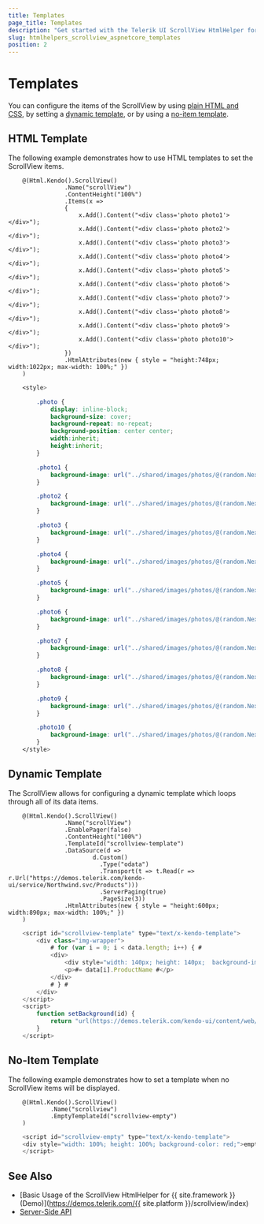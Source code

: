 ```yaml
---
title: Templates
page_title: Templates
description: "Get started with the Telerik UI ScrollView HtmlHelper for {{ site.framework }} and learn how to use templates for configuring its items."
slug: htmlhelpers_scrollview_aspnetcore_templates
position: 2
---
```


# Templates

You can configure the items of the ScrollView by using [plain HTML and CSS](#html-template), by setting a [dynamic template](#dynamic-template), or by using a [no-item template](#no-item-template).

## HTML Template

The following example demonstrates how to use HTML templates to set the ScrollView items.

```Razor
    @(Html.Kendo().ScrollView()
                .Name("scrollView")
                .ContentHeight("100%")
                .Items(x =>
                {
                    x.Add().Content("<div class='photo photo1'></div>");
                    x.Add().Content("<div class='photo photo2'></div>");
                    x.Add().Content("<div class='photo photo3'></div>");
                    x.Add().Content("<div class='photo photo4'></div>");
                    x.Add().Content("<div class='photo photo5'></div>");
                    x.Add().Content("<div class='photo photo6'></div>");
                    x.Add().Content("<div class='photo photo7'></div>");
                    x.Add().Content("<div class='photo photo8'></div>");
                    x.Add().Content("<div class='photo photo9'></div>");
                    x.Add().Content("<div class='photo photo10'></div>");
                })
                .HtmlAttributes(new { style = "height:748px; width:1022px; max-width: 100%;" })
    )
```
```CSS
    <style>

        .photo {
            display: inline-block;
            background-size: cover;
            background-repeat: no-repeat;
            background-position: center center;
            width:inherit;
            height:inherit;
        }

        .photo1 {
            background-image: url("../shared/images/photos/@(random.Next(1,30)).jpg");
        }

        .photo2 {
            background-image: url("../shared/images/photos/@(random.Next(1,30)).jpg");
        }

        .photo3 {
            background-image: url("../shared/images/photos/@(random.Next(1,30)).jpg");
        }

        .photo4 {
            background-image: url("../shared/images/photos/@(random.Next(1,30)).jpg");
        }

        .photo5 {
            background-image: url("../shared/images/photos/@(random.Next(1,30)).jpg");
        }

        .photo6 {
            background-image: url("../shared/images/photos/@(random.Next(1,30)).jpg");
        }

        .photo7 {
            background-image: url("../shared/images/photos/@(random.Next(1,30)).jpg");
        }

        .photo8 {
            background-image: url("../shared/images/photos/@(random.Next(1,30)).jpg");
        }

        .photo9 {
            background-image: url("../shared/images/photos/@(random.Next(1,30)).jpg");
        }

        .photo10 {
            background-image: url("../shared/images/photos/@(random.Next(1,30)).jpg");
        }
    </style>
```

## Dynamic Template

The ScrollView allows for configuring a dynamic template which loops through all of its data items.

```Razor
    @(Html.Kendo().ScrollView()
                .Name("scrollView")
                .EnablePager(false)
                .ContentHeight("100%")
                .TemplateId("scrollview-template")
                .DataSource(d =>
                        d.Custom()
                          .Type("odata")
                          .Transport(t => t.Read(r => r.Url("https://demos.telerik.com/kendo-ui/service/Northwind.svc/Products")))
                          .ServerPaging(true)
                          .PageSize(3))
                .HtmlAttributes(new { style = "height:600px; width:890px; max-width: 100%;" })
    )
```
```JavaScript
    <script id="scrollview-template" type="text/x-kendo-template">
        <div class="img-wrapper">
            # for (var i = 0; i < data.length; i++) { #
            <div>
                <div style="width: 140px; height: 140px;  background-image: #=setBackground(data[i].ProductID)#; background-repeat:no-repeat; background-size: cover;"></div>
                <p>#= data[i].ProductName #</p>
            </div>
            # } #
        </div>
    </script>
    <script>
        function setBackground(id) {
            return "url(https://demos.telerik.com/kendo-ui/content/web/foods/" + id + ".jpg)";
        }
    </script>
```

## No-Item Template

The following example demonstrates how to set a template when no ScrollView items will be displayed.

```Razor
    @(Html.Kendo().ScrollView()
            .Name("scrollview")
            .EmptyTemplateId("scrollview-empty")
    )
```
```JavaScript
    <script id="scrollview-empty" type="text/x-kendo-template">
    <div style="width: 100%; height: 100%; background-color: red;">empty</div>
    </script>
```

## See Also

* [Basic Usage of the ScrollView HtmlHelper for {{ site.framework }} (Demo)](https://demos.telerik.com/{{ site.platform }}/scrollview/index)
* [Server-Side API](/api/scrollview)

